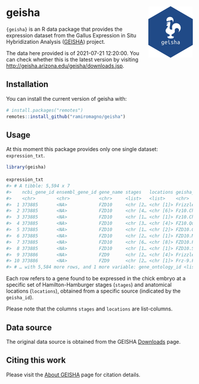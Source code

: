 
<!-- README.md is generated from README.Rmd. Please edit that file -->

# geisha <img src='man/figures/logo.svg' align="right" height="139" />

<!-- badges: start -->
<!-- badges: end -->

`{geisha}` is an R data package that provides the expression dataset
from the Gallus Expression in Situ Hybridization Analysis
([GEISHA](http://geisha.arizona.edu/geisha/about.jsp)) project.

The data here provided is of 2021-07-21 12:20:00. You can check whether
this is the latest version by visiting
<http://geisha.arizona.edu/geisha/downloads.jsp>.

## Installation

You can install the current version of geisha with:

``` r
# install.packages("remotes")
remotes::install_github("ramiromagno/geisha")
```

## Usage

At this moment this package provides only one single dataset:
`expression_txt`.

``` r
library(geisha)

expression_txt
#> # A tibble: 5,594 x 7
#>    ncbi_gene_id ensembl_gene_id gene_name stages   locations geisha_id          
#>    <chr>        <chr>           <chr>     <list>   <list>    <chr>              
#>  1 373885       <NA>            FZD10     <chr [2… <chr [1]> Frizzled10.Chapman…
#>  2 373885       <NA>            FZD10     <chr [4… <chr [6]> Fz10.Chapman.2008  
#>  3 373885       <NA>            FZD10     <chr [1… <chr [1]> Fz10.Chesnutt.2004 
#>  4 373885       <NA>            FZD10     <chr [3… <chr [4]> FZ10.Quinlan.2009  
#>  5 373885       <NA>            FZD10     <chr [1… <chr [2]> FZD10.Geetha-Logan…
#>  6 373885       <NA>            FZD10     <chr [2… <chr [1]> FZD10.McCabe.2007  
#>  7 373885       <NA>            FZD10     <chr [6… <chr [8]> FZD10.Paxton.2010  
#>  8 373885       <NA>            FZD10     <chr [1… <chr [1]> FZD10.Sienknecht.2…
#>  9 373886       <NA>            FZD9      <chr [2… <chr [4]> Frizzled9.Chapman.…
#> 10 373886       <NA>            FZD9      <chr [2… <chr [1]> Frz-9.Fuhrmann.2003
#> # … with 5,584 more rows, and 1 more variable: gene_ontology_id <list>
```

Each row refers to a gene found to be expressed in the chick embryo at a
specific set of Hamilton-Hamburger stages (`stages`) and anatomical
locations (`locations`), obtained from a specific source (indicated by
the `geisha_id`).

Please note that the columns `stages` and `locations` are list-columns.

## Data source

The original data source is obtained from the GEISHA
[Downloads](http://geisha.arizona.edu/geisha/downloads.jsp) page.

## Citing this work

Please visit the [About
GEISHA](http://geisha.arizona.edu/geisha/about.jsp) page for citation
details.
